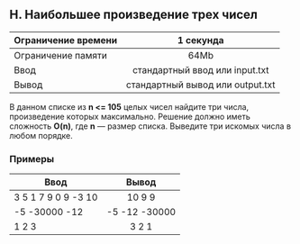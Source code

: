## H. Наибольшее произведение трех чисел

| Ограничение времени |            1 секунда             |
|---------------------|:--------------------------------:|
| Ограничение памяти  |               64Mb               |
| Ввод                |  стандартный ввод или input.txt  |
| Вывод               | стандартный вывод или output.txt |

В данном списке из **n <= 105** целых чисел найдите три числа, произведение которых максимально.
Решение должно иметь сложность **O(n)**, где **n** — размер списка.
Выведите три искомых числа в любом порядке.

### Примеры

| Ввод                |     Вывод     |
|---------------------|:-------------:|
| 3 5 1 7 9 0 9 -3 10 |    10 9 9     |
| -5 -30000 -12       | -5 -12 -30000 |
| 1 2 3               |     3 2 1     |

